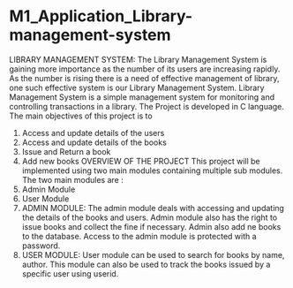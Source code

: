 # M1_Application_Library-management-system
LIBRARY MANAGEMENT SYSTEM:
The Library Management System is gaining  more importance as the number of its users are increasing rapidly. As the number is rising there is a need of effective management of library, one such effective system is our Library Management System. 
	Library Management System is a simple management system for monitoring and controlling transactions in a library. The Project is developed in C language. The main objectives of this project is to 
1. Access and update details of the users
2. Access and update details of the books
3. Issue and Return a book
4. Add new books
OVERVIEW OF THE PROJECT
	This project will be implemented using two main modules containing multiple sub modules.
The two main modules are :
1. Admin Module
2. User Module
1. ADMIN MODULE:
	The admin module deals with accessing and updating the details of the books and users. Admin module also has the right to issue books and collect the fine if necessary. Admin also add ne books to the database. Access to the admin module is protected with a password.
2. USER MODULE:
	User module can be used to search for books by name, author. This module can also be used to track the books issued by a specific user using userid.
	

